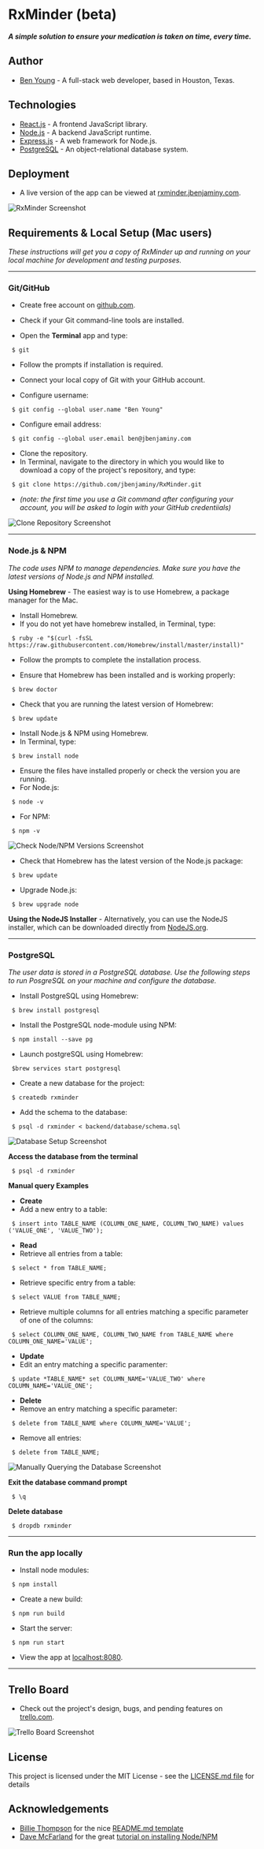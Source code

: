 # RxMinder (beta) #

***A simple solution to ensure your medication is taken on time, every time.***

## Author ##
 * [Ben Young](www.jbenjaminy.com) - A full-stack web developer, based in Houston, Texas.

## Technologies ##
 * [React.js](https://facebook.github.io/react/) - A frontend JavaScript library.
 * [Node.js](https://nodejs.org/en/) - A backend JavaScript runtime.
 * [Express.js](http://expressjs.com/) - A web framework for Node.js.
 * [PostgreSQL](https://www.postgresql.org/) - An object-relational database system.

## Deployment ##

 * A live version of the app can be viewed at [rxminder.jbenjaminy.com](https://rxminder.jbenjaminy.com).

![RxMinder Screenshot](http://i.imgur.com/y3ePzfH.png "RxMinder Landing Page")

## Requirements & Local Setup (Mac users) ##

*These instructions will get you a copy of RxMinder up and running on your local machine for development and testing purposes.*

- - - -

### Git/GitHub ###
 * Create free account on [github.com](https://github.com).

 * Check if your Git command-line tools are installed.
  * Open the __Terminal__ app and type:
  ```
   $ git
  ```
  * Follow the prompts if installation is required.

 * Connect your local copy of Git with your GitHub account.
  * Configure username:
  ```
   $ git config --global user.name "Ben Young"
  ```
  * Configure email address:
  ```
   $ git config --global user.email ben@jbenjaminy.com
  ```

 * Clone the repository.
  * In Terminal, navigate to the directory in which you would like to download a copy of the project's repository, and type:
  ```
   $ git clone https://github.com/jbenjaminy/RxMinder.git
  ```
  * _(note: the first time you use a Git command after configuring your account, you will be asked to login with your GitHub credentiials)_

 ![Clone Repository Screenshot](http://i.imgur.com/QMwax1k.png "Cloning the Repository")

 - - - - 

### Node.js & NPM ###
*The code uses NPM to manage dependencies. Make sure you have the latest versions of Node.js and NPM installed.*

__Using Homebrew__ - The easiest way is to use Homebrew, a package manager for the Mac.
* Install Homebrew.
 * If you do not yet have homebrew installed, in Terminal, type:
 ```
  $ ruby -e "$(curl -fsSL https://raw.githubusercontent.com/Homebrew/install/master/install)"
 ```

 * Follow the prompts to complete the installation process.

 * Ensure that Homebrew has been installed and is working properly:
 ```
  $ brew doctor
 ```

 * Check that you are running the latest version of Homebrew:
 ```
  $ brew update
 ```

* Install Node.js & NPM using Homebrew.
 * In Terminal, type:
 ```
  $ brew install node
 ```

* Ensure the files have installed properly or check the version you are running.
 * For Node.js:
 ```
  $ node -v 
 ```

 * For NPM:
 ```
  $ npm -v
 ```

![Check Node/NPM Versions Screenshot](http://i.imgur.com/ixykO1N.png "Check Node/NPM Versions")

* Check that Homebrew has the latest version of the Node.js package:
 ```
  $ brew update
 ```

* Upgrade Node.js:
 ```
  $ brew upgrade node
 ```

__Using the NodeJS Installer__ - Alternatively, you can use the NodeJS installer, which can be downloaded directly from [NodeJS.org](https://nodejs.org/en/).

 - - - -

### PostgreSQL ###
*The user data is stored in a PostgreSQL database. Use the following steps to run PosgreSQL on your machine and configure the database.*

 * Install PostgreSQL using Homebrew:
 ```
  $ brew install postgresql
 ```

 * Install the PostgreSQL node-module using NPM:
 ```
  $ npm install --save pg
 ```

 * Launch postgreSQL using Homebrew:
 ```
  $brew services start postgresql
 ```

 * Create a new database for the project:
 ```
  $ createdb rxminder
 ```

 * Add the schema to the database:
 ```
  $ psql -d rxminder < backend/database/schema.sql
 ```

 ![Database Setup Screenshot](http://i.imgur.com/UjXOgKB.png "Database Setup")

__Access the database from the terminal__
 ```
  $ psql -d rxminder
 ```

__Manual query Examples__
  * __Create__
   * Add a new entry to a table:
   ```
	$ insert into TABLE_NAME (COLUMN_ONE_NAME, COLUMN_TWO_NAME) values ('VALUE_ONE', 'VALUE_TWO');
   ```

  * __Read__
   * Retrieve all entries from a table:
   ```
	$ select * from TABLE_NAME;
   ```
   * Retrieve specific entry from a table:
   ```
	$ select VALUE from TABLE_NAME;
   ```
   * Retrieve multiple columns for all entries matching a specific parameter of one of the columns:
   ```
	$ select COLUMN_ONE_NAME, COLUMN_TWO_NAME from TABLE_NAME where COLUMN_ONE_NAME='VALUE';
   ```

  * __Update__
   * Edit an entry matching a specific paramenter:
   ```
	$ update *TABLE_NAME* set COLUMN_NAME='VALUE_TWO' where COLUMN_NAME='VALUE_ONE';
   ```

  * __Delete__
   * Remove an entry matching a specific parameter:
   ```
	$ delete from TABLE_NAME where COLUMN_NAME='VALUE';
   ```
   * Remove all entries:
   ```
	$ delete from TABLE_NAME;
   ```

  ![Manually Querying the Database Screenshot](http://i.imgur.com/ILzFFRI.png "Manually Querying the Database")

__Exit the database command prompt__
 ```
  $ \q
 ```
 __Delete database__
 ```
  $ dropdb rxminder
 ```

- - - -

### Run the app locally ###

* Install node modules:
```
 $ npm install
```

* Create a new build:
```
 $ npm run build
```

* Start the server:

```
 $ npm run start
```

* View the app at [localhost:8080](localhost:8080).

- - - -

## Trello Board ##

 * Check out the project's design, bugs, and pending features on [trello.com](https://trello.com/b/smiTIVJi/rxminder).

 ![Trello Board Screenshot](http://i.imgur.com/UlKQMUZ.png "Trello Board")

## License ##

 This project is licensed under the MIT License - see the [LICENSE.md file](https://github.com/jbenjaminy/RxMinder/blob/master/LICENSE) for details

## Acknowledgements ##
 * [Billie Thompson](https://gist.github.com/PurpleBooth) for the nice [README.md template](https://gist.github.com/PurpleBooth/109311bb0361f32d87a2)
 * [Dave McFarland](http://blog.teamtreehouse.com/author/davemcfarland) for the great [tutorial on installing Node/NPM](http://blog.teamtreehouse.com/install-node-js-npm-mac)





